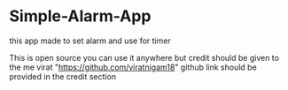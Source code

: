# Simple-Alarm-App
this app made to set alarm and use for timer


This is open source you can use it anywhere but credit should be given to the me virat "https://github.com/viratnigam18"
github link should be provided in the credit section

